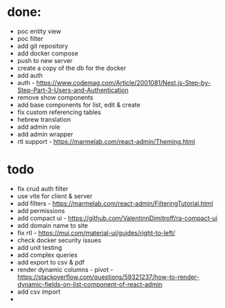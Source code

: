 # done:
* poc entity view
* poc filter
* add git repository
* add docker compose
* push to new server
* create a copy of the db for the docker
* add auth
* auth - https://www.codemag.com/Article/2001081/Nest.js-Step-by-Step-Part-3-Users-and-Authentication
* remove show components
* add base components for list, edit & create
* fix custom referencing tables
* hebrew translation
* add admin role
* add admin wrapper
* rtl support - https://marmelab.com/react-admin/Theming.html

# todo
* fix crud auth filter
* use vite for client & server
* add filters - https://marmelab.com/react-admin/FilteringTutorial.html
* add permissions
* add compact ui - https://github.com/ValentinnDimitroff/ra-compact-ui
* add domain name to site
* fix rtl - https://mui.com/material-ui/guides/right-to-left/
* check docker security issues
* add unit testing
* add complex queries
* add export to csv & pdf
* render dynamic columns - pivot - https://stackoverflow.com/questions/59321237/how-to-render-dynamic-fields-on-list-component-of-react-admin
* add csv import
* 
